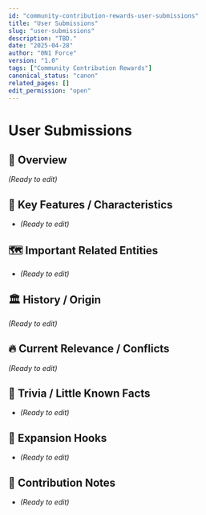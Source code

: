 ```yaml
---
id: "community-contribution-rewards-user-submissions"
title: "User Submissions"
slug: "user-submissions"
description: "TBD."
date: "2025-04-28"
author: "0N1 Force"
version: "1.0"
tags: ["Community Contribution Rewards"]
canonical_status: "canon"
related_pages: []
edit_permission: "open"
---
```


# User Submissions

## 📖 Overview
_(Ready to edit)_

## 🧩 Key Features / Characteristics
- _(Ready to edit)_

## 🗺️ Important Related Entities
- _(Ready to edit)_

## 🏛 History / Origin
_(Ready to edit)_

## 🔥 Current Relevance / Conflicts
_(Ready to edit)_

## 🎯 Trivia / Little Known Facts
- _(Ready to edit)_

## 🚀 Expansion Hooks
- _(Ready to edit)_

## 🚀 Contribution Notes
- _(Ready to edit)_
